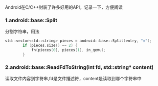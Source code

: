 Android在C/C++封装了许多好用的API，记录一下，方便阅读

### 1.android::base::Split 
分割字符串，用法
```C
std::vector<std::string> pieces = android::base::Split(entry, "=");
        if (pieces.size() == 2) {
            fn(pieces[0], pieces[1], in_qemu);
        } 
```
### 2.android::base::ReadFdToString(int fd, std::string* content ) 
读取文件内容到字符串,fd是文件描述符，content是读取到哪个字符串中
